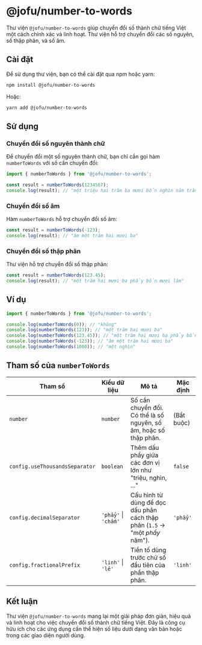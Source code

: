 # @jofu/number-to-words

Thư viện `@jofu/number-to-words` giúp chuyển đổi số thành chữ tiếng Việt một cách chính xác và linh hoạt. Thư viện hỗ trợ chuyển đổi các số nguyên, số thập phân, và số âm.

## Cài đặt

Để sử dụng thư viện, bạn có thể cài đặt qua npm hoặc yarn:

```bash
npm install @jofu/number-to-words
```

Hoặc:

```bash
yarn add @jofu/number-to-words
```

## Sử dụng

### Chuyển đổi số nguyên thành chữ

Để chuyển đổi một số nguyên thành chữ, bạn chỉ cần gọi hàm `numberToWords` với số cần chuyển đổi:

```typescript
import { numberToWords } from '@jofu/number-to-words';

const result = numberToWords(1234567);
console.log(result); // "một triệu hai trăm ba mươi bốn nghìn năm trăm sáu mươi bảy"
```

### Chuyển đổi số âm

Hàm `numberToWords` hỗ trợ chuyển đổi số âm:

```typescript
const result = numberToWords(-123);
console.log(result); // "âm một trăm hai mươi ba"
```

### Chuyển đổi số thập phân

Thư viện hỗ trợ chuyển đổi số thập phân:

```typescript
const result = numberToWords(123.45);
console.log(result); // "một trăm hai mươi ba phẩy bốn mươi lăm"
```

## Ví dụ

```typescript
import { numberToWords } from '@jofu/number-to-words';

console.log(numberToWords(0)); // "không"
console.log(numberToWords(123)); // "một trăm hai mươi ba"
console.log(numberToWords(123.45)); // "một trăm hai mươi ba phẩy bốn mươi lăm"
console.log(numberToWords(-123)); // "âm một trăm hai mươi ba"
console.log(numberToWords(1000)); // "một nghìn"
```

## Tham số của `numberToWords`

| Tham số                        | Kiểu dữ liệu         | Mô tả                                                                       | Mặc định   |
| ------------------------------ | -------------------- | --------------------------------------------------------------------------- | ---------- |
| `number`                       | `number`             | Số cần chuyển đổi. Có thể là số nguyên, số âm, hoặc số thập phân.           | (Bắt buộc) |
| `config.useThousandsSeparator` | `boolean`            | Thêm dấu phẩy giữa các đơn vị lớn như "triệu, nghìn, ..."                   | `false`    |
| `config.decimalSeparator`      | `'phẩy'` \| `'chấm'` | Cấu hình từ dùng để đọc dấu phân cách thập phân (`1.5` → "một _phẩy_ năm"). | `'phẩy'`   |
| `config.fractionalPrefix`      | `'linh'` \| `'lẻ'`   | Tiền tố dùng trước chữ số đầu tiên của phần thập phân.                      | `'linh'`   |

## Kết luận

Thư viện `@jofu/number-to-words` mang lại một giải pháp đơn giản, hiệu quả và linh hoạt cho việc chuyển đổi số thành chữ tiếng Việt. Đây là công cụ hữu ích cho các ứng dụng cần thể hiện số liệu dưới dạng văn bản hoặc trong các giao diện người dùng.
